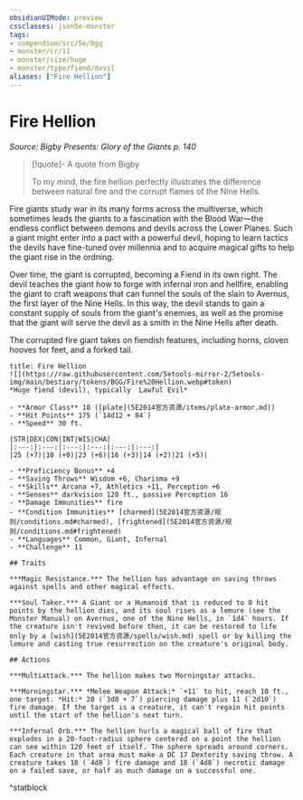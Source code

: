 ```yaml
---
obsidianUIMode: preview
cssclasses: json5e-monster
tags:
- compendium/src/5e/bgg
- monster/cr/11
- monster/size/huge
- monster/type/fiend/devil
aliases: ["Fire Hellion"]
---
```

# Fire Hellion
*Source: Bigby Presents: Glory of the Giants p. 140*  

> [!quote]- A quote from Bigby  
> 
> To my mind, the fire hellion perfectly illustrates the difference between natural fire and the corrupt flames of the Nine Hells.

Fire giants study war in its many forms across the multiverse, which sometimes leads the giants to a fascination with the Blood War—the endless conflict between demons and devils across the Lower Planes. Such a giant might enter into a pact with a powerful devil, hoping to learn tactics the devils have fine-tuned over millennia and to acquire magical gifts to help the giant rise in the ordning.

Over time, the giant is corrupted, becoming a Fiend in its own right. The devil teaches the giant how to forge with infernal iron and hellfire, enabling the giant to craft weapons that can funnel the souls of the slain to Avernus, the first layer of the Nine Hells. In this way, the devil stands to gain a constant supply of souls from the giant's enemies, as well as the promise that the giant will serve the devil as a smith in the Nine Hells after death.

The corrupted fire giant takes on fiendish features, including horns, cloven hooves for feet, and a forked tail.

```ad-statblock
title: Fire Hellion
![](https://raw.githubusercontent.com/5etools-mirror-2/5etools-img/main/bestiary/tokens/BGG/Fire%20Hellion.webp#token)
*Huge fiend (devil), typically  Lawful Evil*

- **Armor Class** 18 ([plate](5E2014官方资源/items/plate-armor.md))
- **Hit Points** 175 (`14d12 + 84`)
- **Speed** 30 ft.

|STR|DEX|CON|INT|WIS|CHA|
|:---:|:---:|:---:|:---:|:---:|:---:|
|25 (+7)|10 (+0)|23 (+6)|16 (+3)|14 (+2)|21 (+5)|

- **Proficiency Bonus** +4
- **Saving Throws** Wisdom +6, Charisma +9
- **Skills** Arcana +7, Athletics +11, Perception +6
- **Senses** darkvision 120 ft., passive Perception 16
- **Damage Immunities** fire
- **Condition Immunities** [charmed](5E2014官方资源/规则/conditions.md#charmed), [frightened](5E2014官方资源/规则/conditions.md#frightened)
- **Languages** Common, Giant, Infernal
- **Challenge** 11

## Traits

***Magic Resistance.*** The hellion has advantage on saving throws against spells and other magical effects.

***Soul Taker.*** A Giant or a Humanoid that is reduced to 0 hit points by the hellion dies, and its soul rises as a lemure (see the Monster Manual) on Avernus, one of the Nine Hells, in `1d4` hours. If the creature isn't revived before then, it can be restored to life only by a [wish](5E2014官方资源/spells/wish.md) spell or by killing the lemure and casting true resurrection on the creature's original body.

## Actions

***Multiattack.*** The hellion makes two Morningstar attacks.

***Morningstar.*** *Melee Weapon Attack:* `+11` to hit, reach 10 ft., one target. *Hit:* 20 (`3d8 + 7`) piercing damage plus 11 (`2d10`) fire damage. If the target is a creature, it can't regain hit points until the start of the hellion's next turn.

***Infernal Orb.*** The hellion hurls a magical ball of fire that explodes in a 20-foot-radius sphere centered on a point the hellion can see within 120 feet of itself. The sphere spreads around corners. Each creature in that area must make a DC 17 Dexterity saving throw. A creature takes 18 (`4d8`) fire damage and 18 (`4d8`) necrotic damage on a failed save, or half as much damage on a successful one.
```
^statblock
